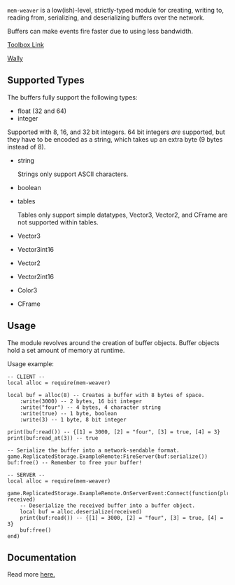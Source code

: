 `mem-weaver` is a low(ish)-level, strictly-typed module for creating, writing to, reading from, serializing, and deserializing buffers over the network.

Buffers can make events fire faster due to using less bandwidth.

[Toolbox Link](https://create.roblox.com/store/asset/114591745457124/memweaver?viewFromStudio=true&keyword=&searchId=735ccd4b-8742-4b12-8461-e4525a11c212)

[Wally](https://wally.run/package/north-dev-x/mem-weaver)

## Supported Types
The buffers fully support the following types:
- float (32 and 64)
- integer

Supported with 8, 16, and 32 bit integers.
64 bit integers *are* supported, but they have to be encoded as a string, 
which takes up an extra byte (9 bytes instead of 8).
- string

  Strings only support ASCII characters.
- boolean
- tables

  Tables only support simple datatypes, Vector3, Vector2, and CFrame are not supported within tables.
- Vector3
- Vector3int16
- Vector2
- Vector2int16
- Color3
- CFrame

## Usage
The module revolves around the creation of buffer objects.
Buffer objects hold a set amount of memory at runtime.

Usage example:
```luau
-- CLIENT --
local alloc = require(mem-weaver)

local buf = alloc(8) -- Creates a buffer with 8 bytes of space.
	:write(3000) -- 2 bytes, 16 bit integer
	:write("four") -- 4 bytes, 4 character string
	:write(true) -- 1 byte, boolean
	:write(3) -- 1 byte, 8 bit integer

print(buf:read()) -- {[1] = 3000, [2] = "four", [3] = true, [4] = 3}
print(buf:read_at(3)) -- true

-- Serialize the buffer into a network-sendable format.
game.ReplicatedStorage.ExampleRemote:FireServer(buf:serialize())
buf:free() -- Remember to free your buffer!

-- SERVER --
local alloc = require(mem-weaver)

game.ReplicatedStorage.ExampleRemote.OnServerEvent:Connect(function(plr, received)
	-- Deserialize the received buffer into a buffer object.
	local buf = alloc.deserialize(received)
	print(buf:read()) -- {[1] = 3000, [2] = "four", [3] = true, [4] = 3}
	buf:free()
end)
```


## Documentation
Read more [here.](Docs.md)
